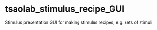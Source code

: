 # tsaolab_stimulus_recipe_GUI
Stimulus presentation GUI for making stimulus recipes, e.g. sets of stimuli
